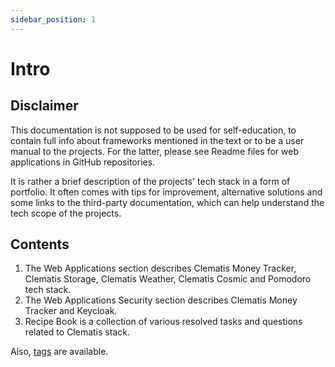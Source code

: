 ```yaml
---
sidebar_position: 1
---
```


# Intro

## Disclaimer

This documentation is not supposed to be used for 
self-education, to contain full info about frameworks mentioned in the text
or to be a user manual to the projects. For the latter, please see Readme files
for web applications in GitHub repositories. 

It is rather a brief description of the projects' tech stack in a form of portfolio.
It often comes with tips for improvement, alternative solutions and some links to the third-party documentation,
which can help understand the tech scope of the projects.

## Contents

1. The Web Applications section describes Clematis Money Tracker, Clematis Storage,
Clematis Weather, Clematis Cosmic and Pomodoro tech stack.
2. The Web Applications Security section describes Clematis Money Tracker and Keycloak.
3. Recipe Book is a collection of various resolved tasks 
and questions related to Clematis stack.

Also, [tags](./tags) are available.